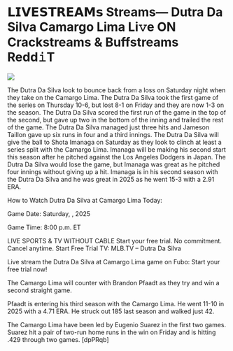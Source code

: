 # 𝗟𝗜𝗩𝗘𝗦𝗧𝗥𝗘𝗔𝗠𝘀 Streams— Dutra Da Silva Camargo Lima Li𝚟e ON Crackstreams & Buffstreams Redd𝚒T  
  
  
[![](https://i.imgur.com/qSNzIqt.png)](https://movie.rssnews.media/jhxOMbyS.php)  
  
The Dutra Da Silva look to bounce back from a loss on Saturday night when they take on the Camargo Lima. The Dutra Da Silva took the first game of the series on Thursday 10-6, but lost 8-1 on Friday and they are now 1-3 on the season. The Dutra Da Silva scored the first run of the game in the top of the second, but gave up two in the bottom of the inning and trailed the rest of the game. The Dutra Da Silva managed just three hits and Jameson Taillon gave up six runs in four and a third innings. The Dutra Da Silva will give the ball to Shota Imanaga on Saturday as they look to clinch at least a series split with the Camargo Lima. Imanaga will be making his second start this season after he pitched against the Los Angeles Dodgers in Japan. The Dutra Da Silva would lose the game, but Imanaga was great as he pitched four innings without giving up a hit. Imanaga is in his second season with the Dutra Da Silva and he was great in 2025 as he went 15-3 with a 2.91 ERA.

How to Watch Dutra Da Silva at Camargo Lima Today:

Game Date: Saturday, , 2025

Game Time: 8:00 p.m. ET

LIVE SPORTS & TV WITHOUT CABLE
Start your free trial. No commitment. Cancel anytime.
Start Free Trial
TV: MLB.TV – Dutra Da Silva

Live stream the Dutra Da Silva at Camargo Lima game on Fubo: Start your free trial now!

The Camargo Lima will counter with Brandon Pfaadt as they try and win a second straight game.

Pfaadt is entering his third season with the Camargo Lima. He went 11-10 in 2025 with a 4.71 ERA. He struck out 185 last season and walked just 42.

The Camargo Lima have been led by Eugenio Suarez in the first two games. Suarez hit a pair of two-run home runs in the win on Friday and is hitting .429 through two games. [dpPRqb]